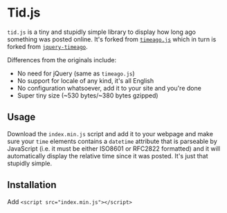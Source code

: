 # Tid.js

`tid.js` is a tiny and stupidly simple library to display how long ago something
was posted online. It's forked from [`timeago.js`](timeago) which in turn is
forked from [`jquery-timeago`](jquery-timeago).

Differences from the originals include:

- No need for jQuery (same as `timeago.js`)
- No support for locale of any kind, it's all English
- No configuration whatsoever, add it to your site and you're done
- Super tiny size (~530 bytes/~380 bytes gzipped)

## Usage

Download the `index.min.js` script and add it to your webpage and make sure your
`time` elements contains a `datetime` attribute that is parseable by JavaScript
(i.e. it must be either ISO8601 or RFC2822 formatted) and it will automatically
display the relative time since it was posted. It's just that stupidly simple.

## Installation

Add `<script src="index.min.js"></script>`

[timeago]: https://github.com/hustcc/timeago.js
[jquery-timeago]: https://github.com/rmm5t/jquery-timeago
